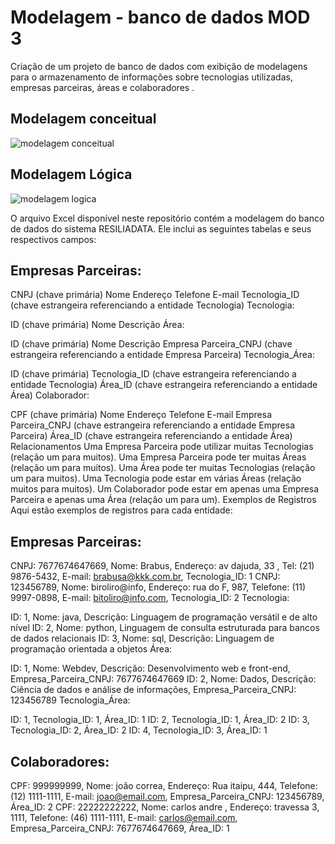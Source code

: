 # Modelagem - banco de dados MOD 3  
Criação de um projeto de banco de dados com exibição de modelagens para o armazenamento de informações 
sobre tecnologias utilizadas, empresas parceiras, áreas e colaboradores .

## Modelagem conceitual
![modelagem conceitual](https://github.com/Aron151281/modelagem/assets/132007858/c859d869-2333-4d14-88eb-89c5ac2424c2)


## Modelagem Lógica
![modelagem logica](https://github.com/Aron151281/modelagem/assets/132007858/f8055bdf-0e1b-4320-b752-c77580ce9d20)


O arquivo Excel disponível neste repositório contém a modelagem do banco de dados do sistema RESILIADATA. Ele inclui as seguintes tabelas e seus respectivos campos:

 ## Empresas Parceiras:

CNPJ (chave primária)
Nome
Endereço
Telefone
E-mail
Tecnologia_ID (chave estrangeira referenciando a entidade Tecnologia)
Tecnologia:

ID (chave primária)
Nome
Descrição
Área:

ID (chave primária)
Nome
Descrição
Empresa Parceira_CNPJ (chave estrangeira referenciando a entidade Empresa Parceira)
Tecnologia_Área:

ID (chave primária)
Tecnologia_ID (chave estrangeira referenciando a entidade Tecnologia)
Área_ID (chave estrangeira referenciando a entidade Área)
Colaborador:

CPF (chave primária)
Nome
Endereço
Telefone
E-mail
Empresa Parceira_CNPJ (chave estrangeira referenciando a entidade Empresa Parceira)
Área_ID (chave estrangeira referenciando a entidade Área)
Relacionamentos
Uma Empresa Parceira pode utilizar muitas Tecnologias (relação um para muitos).
Uma Empresa Parceira pode ter muitas Áreas (relação um para muitos).
Uma Área pode ter muitas Tecnologias (relação um para muitos).
Uma Tecnologia pode estar em várias Áreas (relação muitos para muitos).
Um Colaborador pode estar em apenas uma Empresa Parceira e apenas uma Área (relação um para um).
Exemplos de Registros
Aqui estão exemplos de registros para cada entidade:

## Empresas Parceiras:

CNPJ: 7677674647669, Nome: Brabus, Endereço: av  dajuda, 33 , Tel: (21) 9876-5432, E-mail: brabusa@kkk.com.br, Tecnologia_ID: 1
CNPJ: 123456789, Nome: biroliro@info, Endereço: rua do F, 987, Telefone: (11) 9997-0898, E-mail: bitoliro@info.com, Tecnologia_ID: 2
Tecnologia:

ID: 1, Nome: java, Descrição: Linguagem de programação versátil e de alto nível
ID: 2, Nome: python, Linguagem de consulta estruturada para bancos de dados relacionais
ID: 3, Nome: sql, Descrição: Linguagem de programação orientada a objetos
Área:

ID: 1, Nome: Webdev, Descrição: Desenvolvimento web e front-end, Empresa_Parceira_CNPJ: 7677674647669
ID: 2, Nome: Dados, Descrição: Ciência de dados e análise de informações, Empresa_Parceira_CNPJ: 123456789
Tecnologia_Área:

ID: 1, Tecnologia_ID: 1, Área_ID: 1
ID: 2, Tecnologia_ID: 1, Área_ID: 2
ID: 3, Tecnologia_ID: 2, Área_ID: 2
ID: 4, Tecnologia_ID: 3, Área_ID: 1
## Colaboradores:
CPF: 999999999, Nome: joão correa, Endereço: Rua itaipu, 444, Telefone: (12) 1111-1111, E-mail: joao@email.com, Empresa_Parceira_CNPJ: 123456789, Área_ID: 2
CPF: 22222222222, Nome: carlos andre , Endereço: travessa 3, 1111, Telefone: (46) 1111-1111, E-mail: carlos@email.com, Empresa_Parceira_CNPJ: 7677674647669, Área_ID: 1


